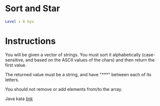 # Sort and Star

```yaml
Level : 8 kyu
```

# Instructions
You will be given a vector of strings. You must sort it alphabetically (case-sensitive, and based on the ASCII values of the chars) and then return the first value.

The returned value must be a string, and have "***" between each of its letters.

You should not remove or add elements from/to the array.

Java kata [link](https://www.codewars.com/kata/57cfdf34902f6ba3d300001e/train/java)